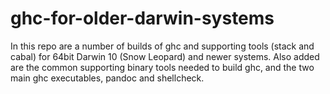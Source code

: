 # ghc-for-older-darwin-systems

In this repo are a number of builds of ghc and supporting tools (stack and cabal) for 64bit Darwin 10 (Snow Leopard) and newer systems. Also added are the common supporting binary tools needed to build ghc, and the two main ghc executables, pandoc and shellcheck.
